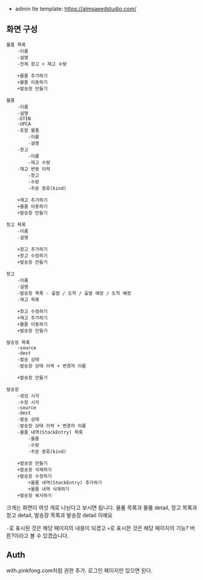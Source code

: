 - admin lte template: https://almsaeedstudio.com/

## 화면 구성
```
물품 목록
    -이름
    -설명
    -전체 창고 + 재고 수량

    +물품 추가하기
    +물품 이동하기
    +발송장 만들기

물품
    -이름
    -설명
    -GTIN
    -UPCA
    -포함 물품
        -이름
        -설명
    -창고
        -이름
        -재고 수량
    -재고 변동 이력
        -창고
        -수량
        -주문 종류(kind)

    +재고 추가하기
    +물품 이동하기
    +발송장 만들기

창고 목록
    -이름
    -설명

    +창고 추가하기
    +창고 수정하기
    +발송장 만들기

창고
    -이름
    -설명
    -발송장 목록 - 출발 / 도착 / 출발 예정 / 도착 예정
    -재고 목록

    +창고 수정하기
    +재고 추가하기
    +물품 이동하기
    +발송장 만들기

발송장 목록
    -source
    -dest
    -발송 상태
    -발송장 상태 이력 + 변경자 이름

    +발송장 만들기

발송장
    -생성 시각
    -수정 시각
    -source
    -dest
    -발송 상태
    -발송장 상태 이력 + 변경자 이름
    -물품 내역(StockEntry) 목록
        -물품
        -수량
        -주문 종류(kind)

    +발송장 만들기
    +발송장 삭제하기
    +발송장 수정하기
        +물품 내역(StockEntry) 추가하기
        +물품 내역 삭제하기
    +발송장 복사하기
```

크게는 화면이 여섯 개로 나뉜다고 보시면 됩니다.
물품 목록과 물품 detail,
창고 목록과 창고 detail,
발송장 목록과 발송장 detail 이예요

`-`로 표시된 것은 해당 페이지의 내용이 되겠고
`+`로 표시한 것은 해당 페이지의 기능? 버튼?이라고 볼 수 있겠습니다.

## Auth
with.pinkfong.com처럼 권한 추가.
로그인 페이지만 있으면 된다.
